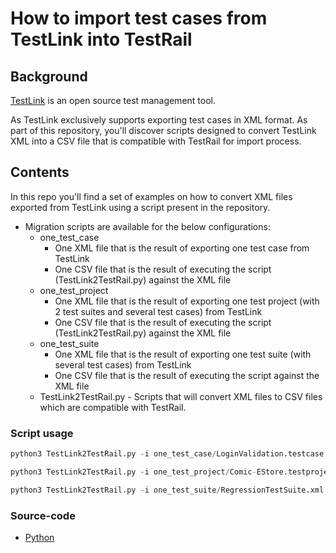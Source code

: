 
# How to import test cases from TestLink into TestRail

## Background

[TestLink](https://testlink.org/) is an open source test management tool.

As TestLink exclusively supports exporting test cases in XML format. As part of this repository, you'll discover scripts designed to convert TestLink XML into a CSV file that is compatible with TestRail for import process.

## Contents

In this repo you'll find a set of examples on how to convert XML files exported from TestLink using a script present in the repository.
* Migration scripts are available for the  below configurations:
    * one_test_case
        * One XML file that is the result of exporting one test case from TestLink
        * One CSV file that is the result of executing the script (TestLink2TestRail.py)  against the XML file
    * one_test_project
        * One XML file that is the result of exporting one test project (with 2 test suites and several test cases) from TestLink
        * One CSV file that is the result of executing the script (TestLink2TestRail.py) against the XML file
    * one_test_suite
        * One XML file that is the result of exporting one test suite (with several test cases) from TestLink
        * One CSV file that is the result of executing the script against the XML file
    * TestLink2TestRail.py - Scripts that will convert XML files to CSV files which are compatible with TestRail.  

### Script usage

```Python
python3 TestLink2TestRail.py -i one_test_case/LoginValidation.testcase.xml -o one_test_case/LoginValidation.testcase.csv
```

```Python
python3 TestLink2TestRail.py -i one_test_project/Comic-EStore.testproject.xml -o one_test_project/Comic-EStore.testproject.csv
```

```Python
python3 TestLink2TestRail.py -i one_test_suite/RegressionTestSuite.xml -o one_test_suite/RegressionTestSuite.csv
```

### Source-code

- [Python](./python/)
